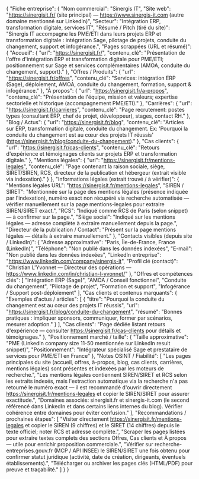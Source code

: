 {
  "Fiche entreprise": {
    "Nom commercial": "Sinergis IT",
    "Site web": "https://sinergisit.fr/ (site principal) — https://www.sinergis-it.com (autre domaine mentionné sur LinkedIn)",
    "Secteur": "Intégration ERP, transformation digitale, services IT",
    "Résumé / Pitch (tiré du site)": "Sinergis IT accompagne les PME/ETI dans leurs projets ERP et transformation digitale : intégration Sage, pilotage de projets, conduite du changement, support et infogérance.",
    "Pages scrappées (URL et résumé)": {
      "Accueil": {
        "url": "https://sinergisit.fr/",
        "contenu_clé": "Présentation de l'offre d'intégration ERP et transformation digitale pour PME/ETI; positionnement sur Sage et services complémentaires (AMOA, conduite du changement, support)."
      },
      "Offres / Produits": {
        "url": "https://sinergisit.fr/offres",
        "contenu_clé": "Services: intégration ERP (Sage), déploiement, AMOA, conduite du changement, formation, support & infogérance."
      },
      "À propos": {
        "url": "https://sinergisit.fr/a-propos",
        "contenu_clé": "Présentation de l'équipe, mission et valeurs; expertise sectorielle et historique (accompagnement PME/ETI)."
      },
      "Carrières": {
        "url": "https://sinergisit.fr/carrieres",
        "contenu_clé": "Page recrutement: postes types (consultant ERP, chef de projet, développeur), stages, contact RH."
      },
      "Blog / Actus": {
        "url": "https://sinergisit.fr/blog",
        "contenu_clé": "Articles sur ERP, transformation digitale, conduite du changement. Ex: 'Pourquoi la conduite du changement est au cœur des projets IT réussis' (https://sinergisit.fr/blog/conduite-du-changement)."
      },
      "Cas clients": {
        "url": "https://sinergisit.fr/cas-clients",
        "contenu_clé": "Retours d'expérience et témoignages clients sur projets ERP et transformation digitale."
      },
      "Mentions légales": {
        "url": "https://sinergisit.fr/mentions-legales",
        "contenu_clé": "Page contenant la raison sociale, siège, SIRET/SIREN, RCS, directeur de la publication et hébergeur (extrait visible via indexation)."
      }
    },
    "Informations légales (extrait trouvé / à vérifier)": {
      "Mentions légales URL": "https://sinergisit.fr/mentions-legales",
      "SIREN / SIRET": "Mentionnée sur la page des mentions légales (présence indiquée par l'indexation), numéro exact non récupéré via recherche automatisée — vérifier manuellement sur la page mentions-legales pour extraire SIREN/SIRET exact.",
      "RCS": "Indiqué comme RCS de Paris (selon snippet) — à confirmer sur la page.",
      "Siège social": "Indiqué sur les mentions légales — adresse complète à extraire manuellement depuis la page.",
      "Directeur de la publication / Contact": "Présent sur la page mentions légales — détails à extraire manuellement."
    },
    "Contacts visibles (depuis site / LinkedIn)": {
      "Adresse approximative": "Paris, Île-de-France, France (LinkedIn)",
      "Téléphone": "Non publié dans les données indexées",
      "E-mail": "Non publié dans les données indexées",
      "LinkedIn entreprise": "https://www.linkedin.com/company/sinergis-it",
      "Profil clé (contact)": "Christian L'Yvonnet — Directeur des opérations — https://www.linkedin.com/in/christian-l-yvonnet/"
    },
    "Offres et compétences clés": [
      "Intégration ERP (Sage)",
      "AMOA / Conseil fonctionnel",
      "Conduite du changement",
      "Pilotage de projet",
      "Formation et support",
      "Infogérance / Support post-déploiement"
    ],
    "Cas clients et contenus marquants": {
      "Exemples d'actus / articles": [
        {
          "titre": "Pourquoi la conduite du changement est au cœur des projets IT réussis",
          "url": "https://sinergisit.fr/blog/conduite-du-changement",
          "résumé": "Bonnes pratiques : impliquer sponsors, communiquer, former par scénarios, mesurer adoption."
        }
      ],
      "Cas clients": "Page dédiée listant retours d'expérience — consulter https://sinergisit.fr/cas-clients pour détails et témoignages."
    },
    "Positionnement marché / taille": {
      "Taille approximative": "PME (LinkedIn company size 11-50 mentionnée sur LinkedIn result snippet)",
      "Positionnement": "Intégrateur spécialisé Sage et prestataire de services pour PME/ETI en France"
    },
    "Notes OSINT / Fiabilité": [
      "Les pages principales du site (accueil, offres, à-propos, blog, cas clients, carrières, mentions légales) sont présentes et indexées par les moteurs de recherche.",
      "Les mentions légales contiennent SIREN/SIRET et RCS selon les extraits indexés, mais l'extraction automatique via la recherche n'a pas retourné le numéro exact — il est recommandé d'ouvrir directement https://sinergisit.fr/mentions-legales et copier le SIREN/SIRET pour assurer exactitude.",
      "Domaines associés: sinergisit.fr et sinergis-it.com (le second référencé dans LinkedIn et dans certains liens internes du blog). Vérifier cohérence entre domaines pour éviter confusion."
    ],
    "Recommandations / prochaines étapes": [
      "Visiter directement https://sinergisit.fr/mentions-legales et copier le SIREN (9 chiffres) et le SIRET (14 chiffres) depuis le texte officiel; noter RCS et adresse complète.",
      "Scraper les pages listées pour extraire textes complets des sections Offres, Cas clients et À propos — utile pour enrichir proposition commerciale.",
      "Vérifier sur recherche-entreprises.gouv.fr (MCP / API INSEE) le SIREN/SIRET une fois obtenu pour confirmer statut juridique (activité, date de création, dirigeants, éventuels établissements).",
      "Télécharger ou archiver les pages clés (HTML/PDF) pour preuve et traçabilité."
    ]
  }
}